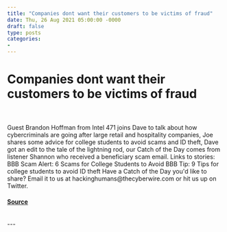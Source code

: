 ```yaml
---
title: "Companies dont want their customers to be victims of fraud"
date: Thu, 26 Aug 2021 05:00:00 -0000
draft: false
type: posts
categories: 
- 
---
```

# Companies dont want their customers to be victims of fraud

<br/>

<br/>
Guest Brandon Hoffman from Intel 471 joins Dave to talk about how cybercriminals are going after large retail and hospitality companies, Joe shares some advice for college students to avoid scams and ID theft, Dave got an edit to the tale of the lightning rod, our Catch of the Day comes from listener Shannon who received a beneficiary scam email. Links to stories: BBB Scam Alert: 6 Scams for College Students to Avoid BBB Tip: 9 Tips for college students to avoid ID theft Have a Catch of the Day you'd like to share? Email it to us at hackinghumans@thecyberwire.com or hit us up on Twitter.

#### [Source](https://thecyberwire.com/podcasts/hacking-humans/162/notes)

<br/>
---
